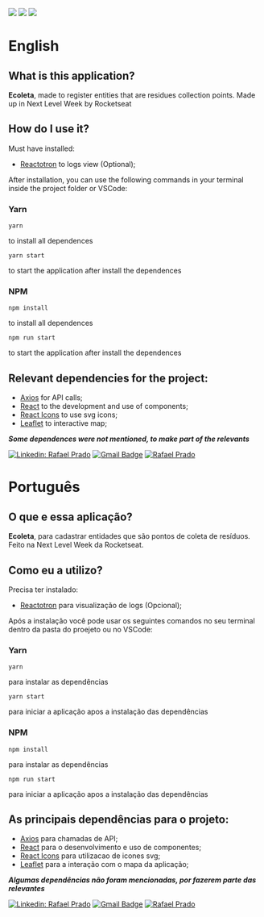 ![](https://img.shields.io/badge/react-16.13.1-blue)
![](https://img.shields.io/badge/-TypeScript-blue)
![](https://img.shields.io/badge/-Rocketseat-blue)

# English

## What is this application?

**Ecoleta**, made to register entities that are residues collection points. Made up in Next Level Week by Rocketseat

## How do I use it?

Must have installed:
- [Reactotron](https://github.com/infinitered/reactotron) to logs view (Optional);

After installation, you can use the following commands in your terminal inside the project folder or VSCode:

### Yarn

 ``` 
yarn 
``` 
to install all dependences

 ``` 
 yarn start 
 ``` 
 to start the application after install the dependences
 
### NPM

```
npm install
``` 
to install all dependences
```
npm run start
``` 
 to start the application after install the dependences

## Relevant dependencies for the project:
- [Axios](https://github.com/axios/axios) for API calls;
- [React](https://reactjs.org/) to the development and use of components;
- [React Icons](https://github.com/react-icons/react-icons) to use svg icons;
- [Leaflet](https://leafletjs.com/) to interactive map;


***Some dependences were not mentioned, to make part of the relevants***

[![Linkedin: Rafael Prado](https://img.shields.io/badge/-RafaelPrado-blue?style=flat-square&logo=Linkedin&logoColor=white&link=LINK-DO-SEU-LINKEDIN)](https://www.linkedin.com/in/rafael-prado-8a40b6132/)
[![Gmail Badge](https://img.shields.io/badge/-santiagorafael409@gmail.com-006bed?style=flat-square&logo=Gmail&logoColor=white&link=mailto:SEU-EMAIL)](mailto:santiagorafael409@gmail.com)
[![Rafael Prado]( https://img.shields.io/github/followers/RafaelPrado409?label=follow&style=social)](https://github.com/RafaelPrado409)

# Português

## O que e essa aplicação?

**Ecoleta**, para cadastrar entidades que são pontos de coleta de resíduos. Feito na Next Level Week da Rocketseat.

## Como eu a utilizo?

Precisa ter instalado:
- [Reactotron](https://github.com/infinitered/reactotron) para visualização de logs (Opcional);

Após a instalação você pode usar os seguintes comandos no seu terminal dentro da pasta do proejeto ou no VSCode:

### Yarn

 ``` 
yarn 
``` 
para instalar as dependências

 ``` 
 yarn start 
 ``` 
 para iniciar a aplicação apos a instalação das dependências
 
### NPM

```
npm install
``` 
para instalar as dependências
```
npm run start
``` 
para iniciar a aplicação apos a instalação das dependências

## As principais dependências para o projeto:
- [Axios](https://github.com/axios/axios) para chamadas de API;
- [React](https://reactjs.org/) para o desenvolvimento e uso de componentes;
- [React Icons](https://github.com/react-icons/react-icons) para utilizacao de icones svg;
- [Leaflet](https://leafletjs.com/) para a interação com o mapa da aplicação;

***Algumas dependências não foram mencionadas, por fazerem parte das relevantes***

[![Linkedin: Rafael Prado](https://img.shields.io/badge/-RafaelPrado-blue?style=flat-square&logo=Linkedin&logoColor=white&link=LINK-DO-SEU-LINKEDIN)](https://www.linkedin.com/in/rafael-prado-8a40b6132/)
[![Gmail Badge](https://img.shields.io/badge/-santiagorafael409@gmail.com-006bed?style=flat-square&logo=Gmail&logoColor=white&link=mailto:SEU-EMAIL)](mailto:santiagorafael409@gmail.com)
[![Rafael Prado]( https://img.shields.io/github/followers/RafaelPrado409?label=follow&style=social)](https://github.com/RafaelPrado409)

